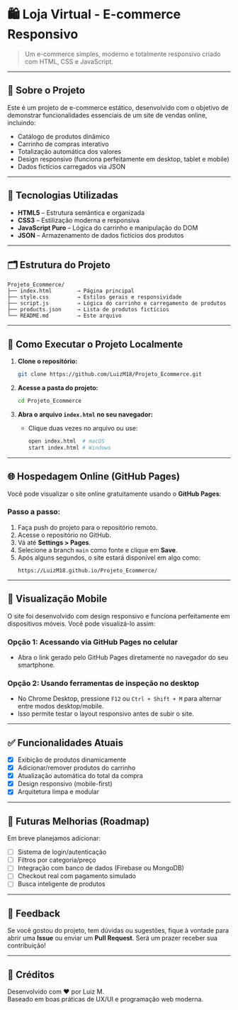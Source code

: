 # 🛍️ Loja Virtual - E-commerce Responsivo

> Um e-commerce simples, moderno e totalmente responsivo criado com HTML, CSS e JavaScript.

---

## 🧩 Sobre o Projeto

Este é um projeto de e-commerce estático, desenvolvido com o objetivo de demonstrar funcionalidades essenciais de um site de vendas online, incluindo:

- Catálogo de produtos dinâmico
- Carrinho de compras interativo
- Totalização automática dos valores
- Design responsivo (funciona perfeitamente em desktop, tablet e mobile)
- Dados fictícios carregados via JSON

---

## 🔧 Tecnologias Utilizadas

- **HTML5** – Estrutura semântica e organizada
- **CSS3** – Estilização moderna e responsiva
- **JavaScript Puro** – Lógica do carrinho e manipulação do DOM
- **JSON** – Armazenamento de dados fictícios dos produtos

---

## 🗂 Estrutura do Projeto

```
Projeto_Ecommerce/
├── index.html        → Página principal
├── style.css         → Estilos gerais e responsividade
├── script.js         → Lógica do carrinho e carregamento de produtos
├── products.json     → Lista de produtos fictícios
└── README.md         → Este arquivo
```

---

## 🚀 Como Executar o Projeto Localmente

1. **Clone o repositório:**
   ```bash
   git clone https://github.com/LuizM18/Projeto_Ecommerce.git
   ```

2. **Acesse a pasta do projeto:**
   ```bash
   cd Projeto_Ecommerce
   ```

3. **Abra o arquivo `index.html` no seu navegador:**
   - Clique duas vezes no arquivo ou use:
     ```bash
     open index.html  # macOS
     start index.html # Windows
     ```

---

## 🌐 Hospedagem Online (GitHub Pages)

Você pode visualizar o site online gratuitamente usando o **GitHub Pages**:

### Passo a passo:

1. Faça push do projeto para o repositório remoto.
2. Acesse o repositório no GitHub.
3. Vá até **Settings > Pages**.
4. Selecione a branch `main` como fonte e clique em **Save**.
5. Após alguns segundos, o site estará disponível em algo como:
   ```
   https://LuizM18.github.io/Projeto_Ecommerce/
   ```

---

## 📱 Visualização Mobile

O site foi desenvolvido com design responsivo e funciona perfeitamente em dispositivos móveis. Você pode visualizá-lo assim:

### Opção 1: Acessando via GitHub Pages no celular
- Abra o link gerado pelo GitHub Pages diretamente no navegador do seu smartphone.

### Opção 2: Usando ferramentas de inspeção no desktop
- No Chrome Desktop, pressione `F12` ou `Ctrl + Shift + M` para alternar entre modos desktop/mobile.
- Isso permite testar o layout responsivo antes de subir o site.

---

## ✅ Funcionalidades Atuais

- [x] Exibição de produtos dinamicamente
- [x] Adicionar/remover produtos do carrinho
- [x] Atualização automática do total da compra
- [x] Design responsivo (mobile-first)
- [x] Arquitetura limpa e modular

---

## 🔄 Futuras Melhorias (Roadmap)

Em breve planejamos adicionar:

- [ ] Sistema de login/autenticação
- [ ] Filtros por categoria/preço
- [ ] Integração com banco de dados (Firebase ou MongoDB)
- [ ] Checkout real com pagamento simulado
- [ ] Busca inteligente de produtos

---

## 💬 Feedback

Se você gostou do projeto, tem dúvidas ou sugestões, fique à vontade para abrir uma **Issue** ou enviar um **Pull Request**. Será um prazer receber sua contribuição!

---

## 🙌 Créditos

Desenvolvido com ❤️ por Luiz M.  
Baseado em boas práticas de UX/UI e programação web moderna.
